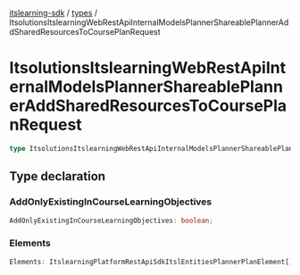 [itslearning-sdk](../../modules.md) / [types](../index.md) / ItsolutionsItslearningWebRestApiInternalModelsPlannerShareablePlannerAddSharedResourcesToCoursePlanRequest

# ItsolutionsItslearningWebRestApiInternalModelsPlannerShareablePlannerAddSharedResourcesToCoursePlanRequest

```ts
type ItsolutionsItslearningWebRestApiInternalModelsPlannerShareablePlannerAddSharedResourcesToCoursePlanRequest = object;
```

## Type declaration

### AddOnlyExistingInCourseLearningObjectives

```ts
AddOnlyExistingInCourseLearningObjectives: boolean;
```

### Elements

```ts
Elements: ItslearningPlatformRestApiSdkItslEntitiesPlannerPlanElement[];
```
